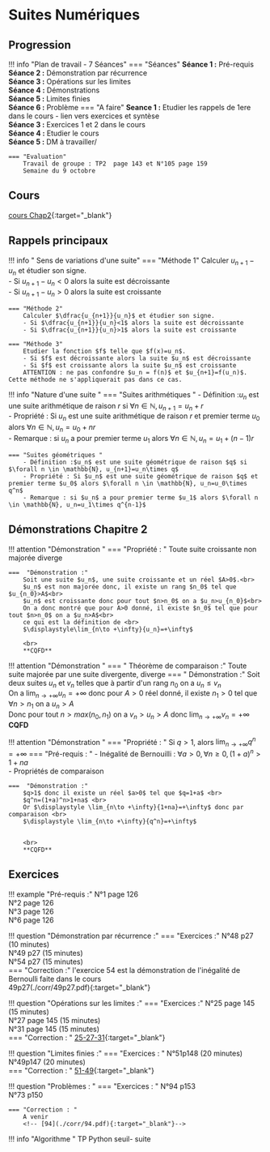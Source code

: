 # Suites Numériques

## Progression
!!! info "Plan de travail - 7 Séances"
    === "Séances" 
        **Séance 1 :** Pré-requis<br>
        **Séance 2 :** Démonstration par récurrence <br>
        **Séance 3 :** Opérations sur les limites<br>
        **Séance 4 :** Démonstrations <br>
        **Séance 5 :** Limites finies <br>
        **Séance 6 :** Problème
    === "A faire"
        **Seance 1 :** Etudier les rappels de 1ere dans le cours - lien vers exercices et syntèse<br>
        **Séance 3 :** Exercices 1 et 2 dans le cours <br>
        **Séance 4 :** Etudier le cours <br>
        **Séance 5 :** DM à travailler/
    
    === "Evaluation"  
        Travail de groupe : TP2  page 143 et N°105 page 159  
        Semaine du 9 octobre  
    
## Cours 
[cours Chap2](./Cours-chap2.pdf){:target="_blank"}

## Rappels principaux  

!!! info " Sens de variations d'une suite" 
    === "Méthode 1" 
        Calculer $u_{n+1}-u_n$ et étudier son signe.  
        - Si $u_{n+1}-u_n<0$ alors la suite est décroissante  
        - Si $u_{n+1}-u_n>0$ alors la suite est croissante  
        
    === "Méthode 2" 
        Calculer $\dfrac{u_{n+1}}{u_n}$ et étudier son signe.  
        - Si $\dfrac{u_{n+1}}{u_n}<1$ alors la suite est décroissante  
        - Si $\dfrac{u_{n+1}}{u_n}>1$ alors la suite est croissante  
    
    === "Méthode 3" 
        Etudier la fonction $f$ telle que $f(x)=u_n$.  
        - Si $f$ est décroissante alors la suite $u_n$ est décroissante  
        - Si $f$ est croissante alors la suite $u_n$ est croissante  
        ATTENTION : ne pas confondre $u_n = f(n)$ et $u_{n+1}=f(u_n)$. Cette méthode ne s'appliquerait pas dans ce cas.  

!!! info "Nature d'une suite "
    === "Suites arithmétiques "
        - Définition :$u_n$ est une suite arithmétique de raison $r$ si $\forall n \in \mathbb{N}, u_{n+1}=u_n+r$  
        - Propriété : Si $u_n$ est une suite arithmétique de raison $r$ et premier terme $u_0$ alors $\forall n \in \mathbb{N}, u_n=u_0+nr$  
        - Remarque : si $u_n$ a pour premier terme $u_1$ alors $\forall n \in \mathbb{N}, u_n=u_1+(n-1)r$  
        
    === "Suites géométriques "
        - Définition :$u_n$ est une suite géométrique de raison $q$ si $\forall n \in \mathbb{N}, u_{n+1}=u_n\times q$  
        - Propriété : Si $u_n$ est une suite géométrique de raison $q$ et premier terme $u_0$ alors $\forall n \in \mathbb{N}, u_n=u_0\times q^n$  
        - Remarque : si $u_n$ a pour premier terme $u_1$ alors $\forall n \in \mathbb{N}, u_n=u_1\times q^{n-1}$  
        
        
## Démonstrations Chapitre 2
!!! attention "Démonstration "
    === "Propriété : "
        Toute suite croissante non majorée diverge

    ===  "Démonstration :"
        Soit une suite $u_n$, une suite croissante et un réel $A>0$.<br>
        $u_n$ est non majorée donc, il existe un rang $n_0$ tel que $u_{n_0}>A$<br>
        $u_n$ est croissante donc pour tout $n>n_0$ on a $u_n>u_{n_0}$<br>
        On a donc montré que pour A>0 donné, il existe $n_0$ tel que pour tout $n>n_0$ on a $u_n>A$<br>
        ce qui est la définition de <br>
        $\displaystyle\lim_{n\to +\infty}{u_n}=+\infty$
        
        <br>
        **CQFD**

!!! attention "Démonstration "
    === " Théorème de comparaison :" 
        Toute suite majorée par une suite divergente, diverge
    === " Démonstration :"
        Soit deux suites $u_n$ et $v_n$ telles que à partir d'un rang $n_0$ on a $u_n\leq v_n$ <br>
        On a $\displaystyle\lim_{n\to +\infty}{u_n}=+\infty$ donc pour $A>0$ réel donné, il existe $n_1>0$ tel que $\forall n>n_1$ on a $u_n>A$<br>
        Donc pour tout $n>max(n_0,n_1)$ on a $v_n>u_n>A$ donc $\displaystyle\lim_{n\to +\infty}{v_n}=+\infty$
        <br>
        **CQFD**
    
!!! attention "Démonstration "
    === "Propriété : "
        Si $q>1$, alors $\displaystyle\lim_{n\to +\infty}{q^n}=+\infty$
    === "Pré-requis : "
        - Inégalité de Bernouilli : $\forall a>0, \forall n\geq 0, (1+a)^n>1+na$ <br>
        - Propriétés de comparaison

    ===  "Démonstration :"
        $q>1$ donc il existe un réel $a>0$ tel que $q=1+a$ <br>
        $q^n=(1+a)^n>1+na$ <br>
        Or $\displaystyle \lim_{n\to +\infty}{1+na}=+\infty$ donc par comparaison <br>
        $\displaystyle \lim_{n\to +\infty}{q^n}=+\infty$ 
    
        
        <br>
        **CQFD**
        


## Exercices 

!!! example "Pré-requis :" 
    N°1 page 126<br>
    N°2 page 126<br>
    N°3 page 126<br>
    N°6 page 126<br>

!!! question "Démonstration par récurrence :"
    === "Exercices :" 
        N°48 p27 (10 minutes)<br>
        N°49 p27 (15 minutes)<br>
        N°54 p27 (15 minutes)<br>
    === "Correction :"
        l'exercice 54 est la démonstration de l'inégalité de Bernoulli faite dans le cours  
        49p27(./corr/49p27.pdf){:target="_blank"}  

!!! question "Opérations sur les limites :"
    === "Exercices :"
        N°25 page 145 (15 minutes) <br>
        N°27 page 145 (15 minutes) <br>
        N°31 page 145 (15 minutes) <br>
    === "Correction : "
        [25-27-31](./corr/25-27-31.pdf){:target="_blank"}

!!! question "Limites finies :"
    === "Exercices : "
        N°51p148 (20 minutes)<br>
        N°49p147 (20 minutes)  
    === "Correction : "
        [51-49](./corr/51-49.pdf){:target="_blank"}  


!!! question "Problèmes : "
    === "Exercices : "
        N°94 p153   
        N°73 p150
        
    === "Correction : "
        A venir
        <!-- [94](./corr/94.pdf){:target="_blank"}-->

!!! info "Algorithme "
    TP Python seuil- suite

